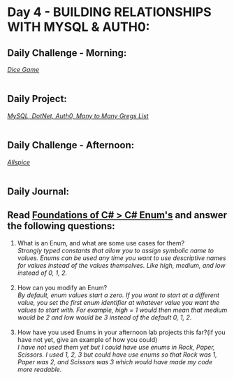 # Day 4 - BUILDING RELATIONSHIPS WITH MYSQL & AUTH0:

## Daily Challenge - Morning:

_[Dice Game](https://github.com/IDMiller2020/week10-day4-dice)_
<br> <br>

## Daily Project:

_[MySQL, DotNet, Auth0, Many to Many Gregs List](https://github.com/IDMiller2020/spring21-auth-cs-gregslist.git)_
<br> <br>

## Daily Challenge - Afternoon:

_[Allspice](https://github.com/IDMiller2020/allspice)_
<br> <br>

## Daily Journal:

## Read [Foundations of C# > C# Enum's](https://codeworksacademy.com/fs-student-guide/resources/wk10/03-Enums/#c-enum-s) and answer the following questions:

1. What is an Enum, and what are some use cases for them? <br>
   _Strongly typed constants that allow you to assign symbolic name to values. Enums can be used any time you want to use descriptive names for values instead of the values themselves. Like high, medium, and low instead of 0, 1, 2._ <br>
   <br>
2. How can you modify an Enum? <br>
   _By default, enum values start a zero. If you want to start at a different value, you set the first enum identifier at whatever value you want the values to start with. For example, high = 1 would then mean that medium would be 2 and low would be 3 instead of the default 0, 1, 2._ <br>
   <br>
3. How have you used Enums in your afternoon lab projects this far?(if you have not yet, give an example of how you could) <br>
   _I have not used them yet but I could have use enums in Rock, Paper, Scissors. I used 1, 2, 3 but could have use enums so that Rock was 1, Paper was 2, and Scissors was 3 which would have made my code more readable._
